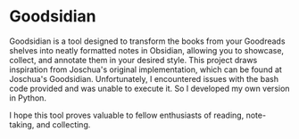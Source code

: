 # Goodsidian

Goodsidian is a tool designed to transform the books from your Goodreads shelves into neatly formatted notes in Obsidian, allowing you to showcase, collect, and annotate them in your desired style.
This project draws inspiration from Joschua's original implementation, which can be found at Joschua's Goodsidian. Unfortunately, I encountered issues with the bash code provided and was unable to execute it. So I developed my own version in Python.

I hope this tool proves valuable to fellow enthusiasts of reading, note-taking, and collecting.
